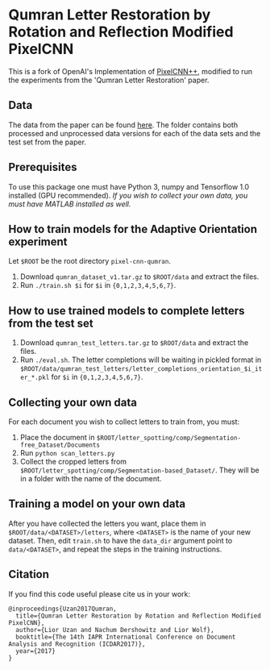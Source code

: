 
# Qumran Letter Restoration by Rotation and Reflection Modified PixelCNN

This is a fork of OpenAI's Implementation of [PixelCNN++](https://openreview.net/pdf?id=BJrFC6ceg), modified to run the experiments from the 'Qumran Letter Restoration' paper.

## Data
The data from the paper can be found [here](https://drive.google.com/drive/folders/1DnP_takABRZpD5TTuQkWN2fuAO2Aeqy_?usp=sharing). The folder contains both processed and unprocessed data versions for each of the data sets and the test set from the paper.

## Prerequisites 
To use this package one must have Python 3, numpy and Tensorflow 1.0 installed (GPU recommended). *If you wish to collect your own data, you must have MATLAB installed as well.*

## How to train models for the Adaptive Orientation experiment
Let `$ROOT` be the root directory `pixel-cnn-qumran`.
1. Download `qumran_dataset_v1.tar.gz` to `$ROOT/data` and extract the files.
2. Run `./train.sh $i` for `$i` in `{0,1,2,3,4,5,6,7}`.

## How to use trained models to complete letters from the test set
1. Download `qumran_test_letters.tar.gz` to `$ROOT/data` and extract the files.
2. Run `./eval.sh`.
The letter completions will be waiting in pickled format in `$ROOT/data/qumran_test_letters/letter_completions_orientation_$i_iter_*.pkl` for `$i` in `{0,1,2,3,4,5,6,7}`.

## Collecting your own data
For each document you wish to collect letters to train from, you must:
1. Place the document in `$ROOT/letter_spotting/comp/Segmentation-free_Dataset/Documents`
2. Run `python scan_letters.py`
3. Collect the cropped letters from `$ROOT/letter_spotting/comp/Segmentation-based_Dataset/`. They will be in a folder with the name of the document.

## Training a model on your own data
After you have collected the letters you want, place them in `$ROOT/data/<DATASET>/letters`, where `<DATASET>` is the name of your new dataset. 
Then, edit `train.sh` to have the `data_dir` argument point to `data/<DATASET>`, and repeat the steps in the training instructions. 

## Citation

If you find this code useful please cite us in your work:

```
@inproceedings{Uzan2017Qumran,
  title={Qumran Letter Restoration by Rotation and Reflection Modified PixelCNN},
  author={Lior Uzan and Nachum Dershowitz and Lior Wolf},
  booktitle={The 14th IAPR International Conference on Document Analysis and Recognition (ICDAR2017)},
  year={2017}
}
```
